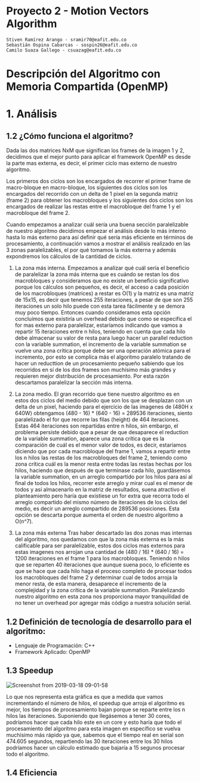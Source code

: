 # Proyecto 2 - Motion Vectors Algorithm

    Stiven Ramírez Arango - sramir70@eafit.edu.co
    Sebastián Ospina Cabarcas - sospin26@eafit.edu.co
    Camilo Suaza Gallego - csuazag@eafit.edu.co

# Descripción del Algoritmo con Memoria Compartida (OpenMP)





# 1. Análisis

## 1.2 ¿Cómo funciona el algoritmo?

Dada las dos matrices NxM que significan los frames de la imagen 1 y 2, decidimos que el mejor punto para aplicar el framework OpenMP es desde la parte mas externa, es decir, el primer ciclo mas externo de nuestro algoritmo.

Los primeros dos ciclos son los encargados de recorrer el primer frame de macro-bloque en macro-bloque, los siguientes dos ciclos son los encargados del recorrido con un delta de 1 pixel en la segunda matriz (frame 2) para obtener los macrobloques y los siguientes dos ciclos son los encargados de realizar las restas entre el macrobloque del frame 1 y el macrobloque del frame 2.

Cuando empezamos a analizar cuál sería una buena sección paralelizable de nuestro algoritmo decidimos empezar el análisis desde lo más interno hasta lo más externo para así definir qué sería más eficiente en términos de procesamiento, a continuación vamos a mostrar el análisis realizado en las 3 zonas paralelizables, el por qué tomamos la más externa y además expondremos los cálculos de la cantidad de ciclos.

1. La zona más interna.
Empezamos a analizar qué cuál sería el beneficio de paralelizar la zona más interna que es cuándo se restan los dos macrobloques y consideramos que no existe un beneficio significativo porque los cálculos son pequeños, es decir, el acceso a cada posición de los macrobloques (matrices) a restar es O(1) y la matriz es una matriz de 15x15, es decir que tenemos 255 iteraciones, a pesar de que son 255 iteraciones un solo hilo puede con esta tarea fácilmente y se demora muy poco tiempo. Entonces cuando consideramos esta opción concluímos que existiría un overhead debido que como se especifica el for mas externo para paralelizar, estaríamos indicando que vamos a repartir 15 iteraciones entre n hilos, teniendo en cuenta que cada hilo debe almacenar su valor de resta para luego hacer un parallel reduction con la variable summation, el incremento de la variable summation se vuelve una zona crítica porque debe ser una operación atómica para el incremento, por esto se complica más el algoritmo paralelo tratando de hacer un reducttion de un procesamiento pequeño sabiendo que los recorridos en sí de los dos frames son muchísimo más grandes y requieren mejor distribución de procesamiento. Por esta razón descartamos paralelizar la sección más interna.

2. La zona medio.
El gran recorrido que tiene nuestro algoritmo es en estos dos ciclos del medio debido que son los que se desplazan con un delta de un pixel, haciendo para el ejercicio de las imagenes de (480H x 640W) obtengamos (480 - 16) * (640 - 16) = 289536 iteraciones, siento paralelizado el for que recorre las filas (height) de 464 iteraciones. Estas 464 iteraciones son repartidas entre n hilos, sin embargo, el problema persiste debido que a pesar de que desaparece el reduction de la variable summation, aparece una zona crítica que es la comparación de cuál es el menor valor de todos, es decir, estaríamos diciendo que por cada macrobloque del frame 1, vamos a repartir entre los n hilos las restas de los macrobloques del frame 2, teniendo como zona crítica cuál es la menor resta entre todas las restas hechas por los hilos, haciendo que después de que terminase cada hilo, guardásemos la variable summation, en un arreglo compartido por los hilos para así al final de todos los hilos, recorrer este arreglo y mirar cual es el menor de todos y así almacenarlo en la matriz de resultados, suena atractivo el planteamiento pero haría que existiese un for extra que recorra todo el arreglo compartido del mismo número de iteraciones de los ciclos del medio, es decir un arreglo compartido de 289536 posiciones. Esta opción se descarta porque aumenta el orden de nuestro algoritmo a O(n^7).

3. La zona más externa
Tras haber descartado las dos zonas mas internas del algoritmo, nos quedamos con que la zona más externa es la más calificable para ser paralelizable, estos dos ciclos mas externos para estas imagenes nos arrojan una cantidad de (480 / 16) * (640 / 16) = 1200 iteraciones en el frame 1 para los macrobloques. Teniendo n hilos que se reparten 40 iteraciones que aunque suena poco, lo eficiente es que se hace que cada hilo haga el proceso completo de procesar todos los macrobloques del frame 2 y determinar cual de todos arroja la menor resta, de esta manera, desaparece el incremento de la complejidad y la zona crítica de la variable summation. Paralelizando nuestro algoritmo en esta zona nos proporciona mayor tranquilidad de no tener un overhead por agregar más código a nuestra solución serial.



## 1.2 Definición de tecnología de desarrollo para el algoritmo:

* Lenguaje de Programación: C++
* Framework Aplicado: OpenMP

## 1.3 Speedup


![Screenshot from 2019-03-18 09-01-58](https://user-images.githubusercontent.com/27482801/54535581-cd32fb00-495c-11e9-8572-1d1c251f074d.png)

Lo que nos representa esta gráfica es que a medida que vamos incrementando el número de hilos, el speedup que arroja el algoritmo es mejor, los tiempos de procesamiento bajan porque se reparte entre los n hilos las iteraciones. Suponiendo que llegásemos a tener 30 cores, podríamos hacer que cada hilo este en un core y esto haría que todo el procesamiento del algoritmo para esta imagen en específico se vuelva muchísimo más rápido ya que, sabemos que el tiempo real en serial son 474.605 segundos, repartiendo las 30 iteraciones entre los 30 hilos podríamos hacer un cálculo estimado que bajaría a 15 segunos procesar todo el algoritmo.


## 1.4 Eficiencia



